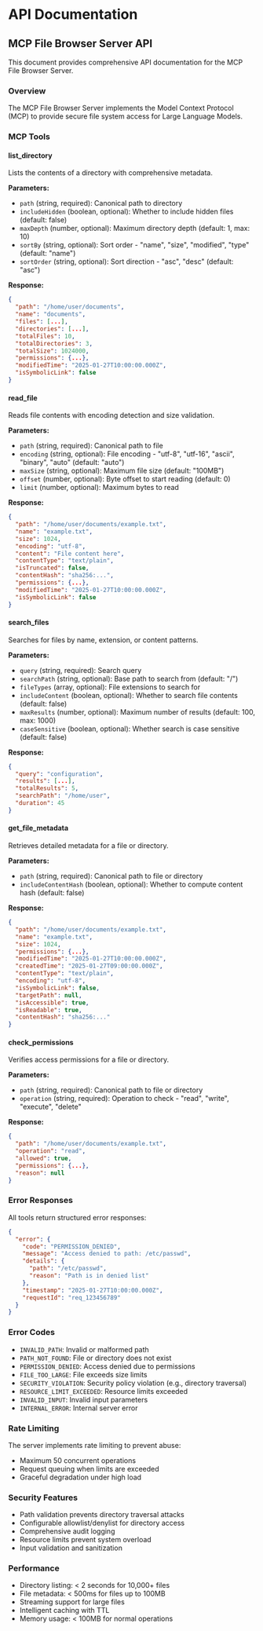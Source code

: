 # API Documentation

## MCP File Browser Server API

This document provides comprehensive API documentation for the MCP File Browser Server.

### Overview

The MCP File Browser Server implements the Model Context Protocol (MCP) to provide secure file system access for Large Language Models.

### MCP Tools

#### list_directory

Lists the contents of a directory with comprehensive metadata.

**Parameters:**
- `path` (string, required): Canonical path to directory
- `includeHidden` (boolean, optional): Whether to include hidden files (default: false)
- `maxDepth` (number, optional): Maximum directory depth (default: 1, max: 10)
- `sortBy` (string, optional): Sort order - "name", "size", "modified", "type" (default: "name")
- `sortOrder` (string, optional): Sort direction - "asc", "desc" (default: "asc")

**Response:**
```json
{
  "path": "/home/user/documents",
  "name": "documents",
  "files": [...],
  "directories": [...],
  "totalFiles": 10,
  "totalDirectories": 3,
  "totalSize": 1024000,
  "permissions": {...},
  "modifiedTime": "2025-01-27T10:00:00.000Z",
  "isSymbolicLink": false
}
```

#### read_file

Reads file contents with encoding detection and size validation.

**Parameters:**
- `path` (string, required): Canonical path to file
- `encoding` (string, optional): File encoding - "utf-8", "utf-16", "ascii", "binary", "auto" (default: "auto")
- `maxSize` (string, optional): Maximum file size (default: "100MB")
- `offset` (number, optional): Byte offset to start reading (default: 0)
- `limit` (number, optional): Maximum bytes to read

**Response:**
```json
{
  "path": "/home/user/documents/example.txt",
  "name": "example.txt",
  "size": 1024,
  "encoding": "utf-8",
  "content": "File content here",
  "contentType": "text/plain",
  "isTruncated": false,
  "contentHash": "sha256:...",
  "permissions": {...},
  "modifiedTime": "2025-01-27T10:00:00.000Z",
  "isSymbolicLink": false
}
```

#### search_files

Searches for files by name, extension, or content patterns.

**Parameters:**
- `query` (string, required): Search query
- `searchPath` (string, optional): Base path to search from (default: "/")
- `fileTypes` (array, optional): File extensions to search for
- `includeContent` (boolean, optional): Whether to search file contents (default: false)
- `maxResults` (number, optional): Maximum number of results (default: 100, max: 1000)
- `caseSensitive` (boolean, optional): Whether search is case sensitive (default: false)

**Response:**
```json
{
  "query": "configuration",
  "results": [...],
  "totalResults": 5,
  "searchPath": "/home/user",
  "duration": 45
}
```

#### get_file_metadata

Retrieves detailed metadata for a file or directory.

**Parameters:**
- `path` (string, required): Canonical path to file or directory
- `includeContentHash` (boolean, optional): Whether to compute content hash (default: false)

**Response:**
```json
{
  "path": "/home/user/documents/example.txt",
  "name": "example.txt",
  "size": 1024,
  "permissions": {...},
  "modifiedTime": "2025-01-27T10:00:00.000Z",
  "createdTime": "2025-01-27T09:00:00.000Z",
  "contentType": "text/plain",
  "encoding": "utf-8",
  "isSymbolicLink": false,
  "targetPath": null,
  "isAccessible": true,
  "isReadable": true,
  "contentHash": "sha256:..."
}
```

#### check_permissions

Verifies access permissions for a file or directory.

**Parameters:**
- `path` (string, required): Canonical path to file or directory
- `operation` (string, required): Operation to check - "read", "write", "execute", "delete"

**Response:**
```json
{
  "path": "/home/user/documents/example.txt",
  "operation": "read",
  "allowed": true,
  "permissions": {...},
  "reason": null
}
```

### Error Responses

All tools return structured error responses:

```json
{
  "error": {
    "code": "PERMISSION_DENIED",
    "message": "Access denied to path: /etc/passwd",
    "details": {
      "path": "/etc/passwd",
      "reason": "Path is in denied list"
    },
    "timestamp": "2025-01-27T10:00:00.000Z",
    "requestId": "req_123456789"
  }
}
```

### Error Codes

- `INVALID_PATH`: Invalid or malformed path
- `PATH_NOT_FOUND`: File or directory does not exist
- `PERMISSION_DENIED`: Access denied due to permissions
- `FILE_TOO_LARGE`: File exceeds size limits
- `SECURITY_VIOLATION`: Security policy violation (e.g., directory traversal)
- `RESOURCE_LIMIT_EXCEEDED`: Resource limits exceeded
- `INVALID_INPUT`: Invalid input parameters
- `INTERNAL_ERROR`: Internal server error

### Rate Limiting

The server implements rate limiting to prevent abuse:
- Maximum 50 concurrent operations
- Request queuing when limits are exceeded
- Graceful degradation under high load

### Security Features

- Path validation prevents directory traversal attacks
- Configurable allowlist/denylist for directory access
- Comprehensive audit logging
- Resource limits prevent system overload
- Input validation and sanitization

### Performance

- Directory listing: < 2 seconds for 10,000+ files
- File metadata: < 500ms for files up to 100MB
- Streaming support for large files
- Intelligent caching with TTL
- Memory usage: < 100MB for normal operations
